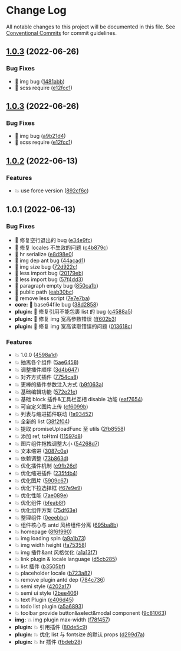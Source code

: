# Change Log

All notable changes to this project will be documented in this file. See [Conventional Commits](https://conventionalcommits.org) for commit guidelines.

## [1.0.3](https://github.com/rojer95/dslate/compare/v1.0.2...v1.0.3) (2022-06-26)

### Bug Fixes

- :bug: img bug ([1481abb](https://github.com/rojer95/dslate/commit/1481abbe1f384d40a6aadc9d650a1c8a703406fa))
- :bug: scss require ([e12fcc1](https://github.com/rojer95/dslate/commit/e12fcc1fe0b8ac7b74eb78b2a6c6f5e564fe7bd9))

## [1.0.3](https://github.com/rojer95/dslate/compare/v1.0.2...v1.0.3) (2022-06-26)

### Bug Fixes

- :bug: img bug ([a9b21d4](https://github.com/rojer95/dslate/commit/a9b21d4e645fbe001ff185300a60994128b2975b))
- :bug: scss require ([e12fcc1](https://github.com/rojer95/dslate/commit/e12fcc1fe0b8ac7b74eb78b2a6c6f5e564fe7bd9))

## [1.0.2](https://github.com/rojer95/dslate/compare/v1.0.1...v1.0.2) (2022-06-13)

### Features

- :boom: use force version ([892cf6c](https://github.com/rojer95/dslate/commit/892cf6c0829d13ace011b59c0aff84ca9c4d5045))

## 1.0.1 (2022-06-13)

### Bug Fixes

- :bug: 修复空行退出的 bug ([e34e9fc](https://github.com/rojer95/dslate/commit/e34e9fc1524849fc942c3199106d399b26fbf081))
- :bug: 修复 locales 不生效的问题 ([c4b879c](https://github.com/rojer95/dslate/commit/c4b879c56b02dc763921961dc8d69e4a2b63318e))
- :bug: hr serialize ([e8d98e0](https://github.com/rojer95/dslate/commit/e8d98e048808addadf8101f16ffb6b8f934c1375))
- :bug: img dep ant bug ([44acad1](https://github.com/rojer95/dslate/commit/44acad1065723067427c79e6233ee2d9a02526b1))
- :bug: img size bug ([72d922c](https://github.com/rojer95/dslate/commit/72d922cc2a89ce7a822191b35d1bdfdf890865d5))
- :bug: less import bug ([20179eb](https://github.com/rojer95/dslate/commit/20179ebf1c2b22980c38f0b398046659bd021dcf))
- :bug: less import bug ([57f4dd3](https://github.com/rojer95/dslate/commit/57f4dd3e027f12cdc3c5888e2a5162d2d9585e2f))
- :bug: paragraph empty bug ([850ca1b](https://github.com/rojer95/dslate/commit/850ca1bd865f32c264941248f970f942262e9c37))
- :bug: public path ([eab30bc](https://github.com/rojer95/dslate/commit/eab30bcca59ca8835af2a585b194acf9a896a80c))
- :bug: remove less script ([7e7e7ba](https://github.com/rojer95/dslate/commit/7e7e7bad79c6c11318a5c32c99b422cdbf1e2524))
- **core:** :bug: base64file bug ([38d2858](https://github.com/rojer95/dslate/commit/38d285837c2a8b388d121a6a047d57d772dacdc9))
- **plugin:** :bug: 修复引用不能包裹 list 的 bug ([c4588a5](https://github.com/rojer95/dslate/commit/c4588a5686899cad72625b8e667aeb2c57894e41))
- **plugin:** :bug: 修复 img 宽高参数错误 ([ff602b3](https://github.com/rojer95/dslate/commit/ff602b3a7331409a056794cdcdfb3a14258f1133))
- **plugin:** :bug: 修复 img 宽高读取错误的问题 ([013618c](https://github.com/rojer95/dslate/commit/013618cf45f5e1459832a41f6fb5d976ccdf98bd))

### Features

- :boom: 1.0.0 ([4598a1d](https://github.com/rojer95/dslate/commit/4598a1dc15772ad8955992e84414a68ca54b6a2a))
- :boom: 抽离各个组件 ([5ae6458](https://github.com/rojer95/dslate/commit/5ae64580a1800f73e4a9bdd055404d8f0472926f))
- :boom: 调整插件顺序 ([3d4b647](https://github.com/rojer95/dslate/commit/3d4b647daf99f680888f46001416571dab3bfebe))
- :boom: 对齐方式插件 ([7754ca8](https://github.com/rojer95/dslate/commit/7754ca87d7c75dfaab83385a8a7ac7d951f17ce7))
- :boom: 更棒的插件参数注入方式 ([b9f063a](https://github.com/rojer95/dslate/commit/b9f063ad65235ac38adca5a5251ca22c2bf814bf))
- :boom: 基础编辑功能 ([572e21e](https://github.com/rojer95/dslate/commit/572e21e80ea25b4e6b0e05ebc92381f5abb4a653))
- :boom: 基础 block 插件&工具栏互相 disable 功能 ([eaf7654](https://github.com/rojer95/dslate/commit/eaf7654651ca94ab2186d67c883c2acd2e998bec))
- :boom: 可自定义图片上传 ([cf6099b](https://github.com/rojer95/dslate/commit/cf6099bf274e2de349844469ae55cb50dd5d1cfe))
- :boom: 列表与缩进插件联动 ([1a93452](https://github.com/rojer95/dslate/commit/1a93452211ef55a56813da6f33e3348a4d5851a7))
- :boom: 全新的 list ([38f2f04](https://github.com/rojer95/dslate/commit/38f2f042fd6e4b722884976ef0ad764bb58bf788))
- :boom: 提取 promiseUploadFunc 至 utils ([2fb8558](https://github.com/rojer95/dslate/commit/2fb8558f11c9f06d94c59f048b4360aedc1625d3))
- :boom: 添加 ref, toHtml ([11597d8](https://github.com/rojer95/dslate/commit/11597d8b88888f36fd12fb68edee5795f066d36e))
- :boom: 图片组件拖拽调整大小 ([54268d7](https://github.com/rojer95/dslate/commit/54268d7574ab47698e471898ba1f9ec4f2f4d804))
- :boom: 文本缩进 ([3087c0e](https://github.com/rojer95/dslate/commit/3087c0e1b009171dac9640ed597ebce3da63497e))
- :boom: 依赖调整 ([73b863d](https://github.com/rojer95/dslate/commit/73b863d337d267bdda1c1a469f166e91ccce90aa))
- :boom: 优化插件机制 ([e9fb26d](https://github.com/rojer95/dslate/commit/e9fb26d6172fa2653f30b0549917f5908aa492b7))
- :boom: 优化缩进插件 ([235fdb4](https://github.com/rojer95/dslate/commit/235fdb4558dd1dd37053dc93d59ed9ba939962d8))
- :boom: 优化图片 ([5909c67](https://github.com/rojer95/dslate/commit/5909c67263781c6cb4c3ed78826da0098d447e45))
- :boom: 优化下拉选择框 ([f67e9e9](https://github.com/rojer95/dslate/commit/f67e9e9e60b4858ca30ce96b0ab9be1ec9895819))
- :boom: 优化性能 ([7ae089e](https://github.com/rojer95/dslate/commit/7ae089e249cc783f9fb3dcd93c3b66ae4c5f2e9b))
- :boom: 优化组件 ([bfeab8f](https://github.com/rojer95/dslate/commit/bfeab8f05384d65090c7ad1e2511ddb3ca902395))
- :boom: 优化组件方案 ([75df63e](https://github.com/rojer95/dslate/commit/75df63ecfe90127b0d24288419092fe479bd96f4))
- :boom: 整理组件 ([0eeebbc](https://github.com/rojer95/dslate/commit/0eeebbcb98dc949b6d885538dbfbe4b580cc2aa3))
- :boom: 组件核心与 antd 风格组件分离 ([695ba8b](https://github.com/rojer95/dslate/commit/695ba8b8511c47a820f75227f1568bca884ac454))
- :boom: homepage ([8f6f990](https://github.com/rojer95/dslate/commit/8f6f9907164f6c31acd7c28a1e05e3c320bd27ef))
- :boom: img loading spin ([a9a1b73](https://github.com/rojer95/dslate/commit/a9a1b73490b83c499d1d84d13bdb64b53c41f66c))
- :boom: img width height ([fa75358](https://github.com/rojer95/dslate/commit/fa75358ee941bd00580ffd1da78d72a26441f525))
- :boom: img 插件&ant 风格优化 ([a1a13f7](https://github.com/rojer95/dslate/commit/a1a13f741e2989fc008fb86f94d77c3bd5910e35))
- :boom: link plugin & locale language ([d5cb285](https://github.com/rojer95/dslate/commit/d5cb285eba58bc8e213939c011cb77657e8191e6))
- :boom: list 插件 ([b3505bf](https://github.com/rojer95/dslate/commit/b3505bf69d7d384a5a9b6310650ed4344a57a149))
- :boom: placeholder locale ([b723a82](https://github.com/rojer95/dslate/commit/b723a821fae31b4e59906b56b45b6694d16742de))
- :boom: remove plugin antd dep ([784c736](https://github.com/rojer95/dslate/commit/784c736993a5589ac78adefeeb54a7e5f5bbebed))
- :boom: semi style ([4202a17](https://github.com/rojer95/dslate/commit/4202a17271eab8274022568516320e175e3ccbbc))
- :boom: semi ui style ([2bee406](https://github.com/rojer95/dslate/commit/2bee40654efb130a75b955da021f5f344b944db7))
- :boom: text Plugin ([c406d45](https://github.com/rojer95/dslate/commit/c406d45849a08a7454c198358fccbf9314dc9daf))
- :boom: todo list plugin ([a5a6893](https://github.com/rojer95/dslate/commit/a5a68933b20616b765118f30050552a3f674fb45))
- :boom: toolbar provide button&select&modal component ([9c81063](https://github.com/rojer95/dslate/commit/9c81063dea2416d89c127abd0fa5e2dda187c082))
- **img:** :boom: img plugin max-width ([f78f457](https://github.com/rojer95/dslate/commit/f78f457820fd67810f7b654febe84c656e0062d1))
- **plugin:** :boom: 引用插件 ([80de5c9](https://github.com/rojer95/dslate/commit/80de5c92252883da2521bc8e89a0e09b816ae17d))
- **plugin:** :boom: 优化 list 与 fontsize 的默认 props ([d299d7a](https://github.com/rojer95/dslate/commit/d299d7a356c60bf5338cf74c2c11ecf79623f657))
- **plugin:** :boom: hr 插件 ([fbdeb28](https://github.com/rojer95/dslate/commit/fbdeb2801dad50321361349449ba1c53df7f510f))
